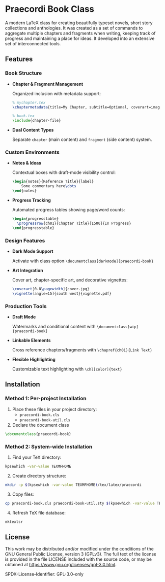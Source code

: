 # Praecordi Book Class

A modern LaTeX class for creating beautifully typeset novels, short story collections and anthologies. It was created as a set of commands to aggregate multiple chapters and fragments when writing, keeping track of progress and maintaining a place for ideas. It developed into an extensive set of interconnected tools.

## Features

### Book Structure
- **Chapter & Fragment Management**

  Organized inclusion with metadata support:
  ```latex
  % mychapter.tex
  \chaptermetadata{title=My Chapter, subtitle=Optional, coverart=image.jpg}
  ```

  ```latex
  % book.tex
  \include{chapter-file}
  ```

- **Dual Content Types**

  Separate `chapter` (main content) and `fragment` (side content) system.


### Custom Environments
- **Notes & Ideas**

  Contextual boxes with draft-mode visibility control:
  ```latex
  \begin{notes}{Reference Title}{label}
      Some commentary here\dots
  \end{notes}
  ```

- **Progress Tracking**

  Automated progress tables showing page/word counts:
  ```latex
  \begin{progresstable}
    \progressrow{ch01}{Chapter Title}{1500}{In Progress}
  \end{progresstable}
  ```

### Design Features
- **Dark Mode Support**

  Activate with class option `\documentclass[darkmode]{praecordi-book}`
- **Art Integration**

  Cover art, chapter-specific art, and decorative vignettes:
  ```latex
  \coverart[0.8\pagewidth]{cover.jpg}
  \vignette[angle=15]{south west}{vignette.pdf}
  ```

### Production Tools
- **Draft Mode**

  Watermarks and conditional content with `\documentclass[wip]{praecordi-book}`
- **Linkable Elements**

  Cross reference chapters/fragments with `\chapref{ch01}{Link Text}`
- **Flexible Highlighting**

  Customizable text highlighting with `\chl[color]{text}`

## Installation

### Method 1: Per-project Installation

1. Place these files in your project directory:
    * `praecordi-book.cls`
    * `praecordi-book-util.cls`
2. Declare the document class

  ```latex
  \documentclass{praecordi-book}
  ```

### Method 2: System-wide Installation
1. Find your TeX directory:

  ```bash
  kpsewhich -var-value TEXMFHOME
  ```
2. Create directory structure:

  ```bash
  mkdir -p $(kpsewhich -var-value TEXMFHOME)/tex/latex/praecordi
  ```
3. Copy files:

  ```bash
  cp praecordi-book.cls praecordi-book-util.sty $(kpsewhich -var-value TEXMFHOME)/tex/latex/praecordi/
  ```
4. Refresh TeX file database:

  ```bash
  mktexlsr
  ```

## License

This work may be distributed and/or modified under the
conditions of the GNU General Public License, version 3 (GPLv3).
The full text of the license is provided in the file LICENSE
included with the source code, or may be obtained at
<https://www.gnu.org/licenses/gpl-3.0.html>.

SPDX-License-Identifier: GPL-3.0-only